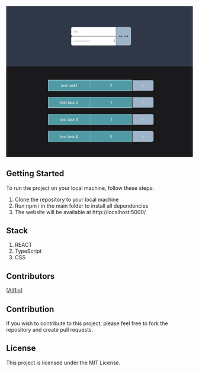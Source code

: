 <div align="center"> 
    <img src="https://github.com/sorinmiroiu97/react-todo-list/raw/main/pics/app.png" alt="image" />
</div> 

## Getting Started

To run the project on your local machine, follow these steps:

1. Clone the repository to your local machine
2. Run npm i in the main folder to install all dependencies
3. The website will be available at http://localhost:5000/

## Stack

1. REACT
2. TypeScript
3. CSS

## Contributors

[[All1in](https://github.com/All1in)]

## Contribution

If you wish to contribute to this project, please feel free to fork the repository and create pull requests.

## License

This project is licensed under the MIT License.


